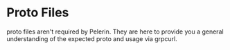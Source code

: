 # Proto Files

proto files aren't required by Pelerin. They are here to provide you a general understanding of the expected proto and usage via grpcurl.